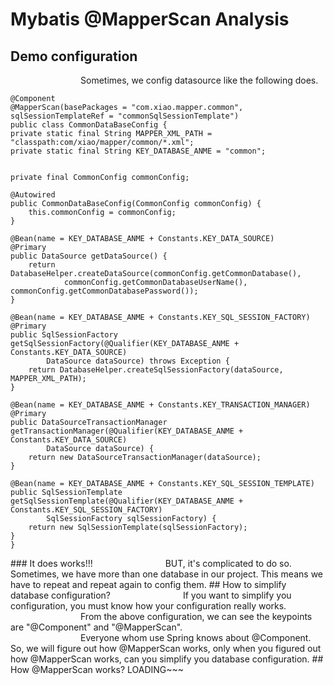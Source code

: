 # Mybatis @MapperScan Analysis
## Demo configuration
&emsp;&emsp;&emsp;&emsp;&emsp;&emsp;&emsp;&emsp;Sometimes, we config datasource like the following does. 
<p>
	
	@Component
	@MapperScan(basePackages = "com.xiao.mapper.common", sqlSessionTemplateRef = "commonSqlSessionTemplate")
	public class CommonDataBaseConfig {
    private static final String MAPPER_XML_PATH = "classpath:com/xiao/mapper/common/*.xml";
    private static final String KEY_DATABASE_ANME = "common";


    private final CommonConfig commonConfig;

    @Autowired
    public CommonDataBaseConfig(CommonConfig commonConfig) {
        this.commonConfig = commonConfig;
    }

    @Bean(name = KEY_DATABASE_ANME + Constants.KEY_DATA_SOURCE)
    @Primary
    public DataSource getDataSource() {
        return DatabaseHelper.createDataSource(commonConfig.getCommonDatabase(),
                commonConfig.getCommonDatabaseUserName(), commonConfig.getCommonDatabasePassword());
    }

    @Bean(name = KEY_DATABASE_ANME + Constants.KEY_SQL_SESSION_FACTORY)
    @Primary
    public SqlSessionFactory getSqlSessionFactory(@Qualifier(KEY_DATABASE_ANME + Constants.KEY_DATA_SOURCE)
            DataSource dataSource) throws Exception {
        return DatabaseHelper.createSqlSessionFactory(dataSource, MAPPER_XML_PATH);
    }

    @Bean(name = KEY_DATABASE_ANME + Constants.KEY_TRANSACTION_MANAGER)
    @Primary
    public DataSourceTransactionManager getTransactionManager(@Qualifier(KEY_DATABASE_ANME + Constants.KEY_DATA_SOURCE)
            DataSource dataSource) {
        return new DataSourceTransactionManager(dataSource);
    }

    @Bean(name = KEY_DATABASE_ANME + Constants.KEY_SQL_SESSION_TEMPLATE)
    public SqlSessionTemplate getSqlSessionTemplate(@Qualifier(KEY_DATABASE_ANME + Constants.KEY_SQL_SESSION_FACTORY)
            SqlSessionFactory sqlSessionFactory) {
        return new SqlSessionTemplate(sqlSessionFactory);
    }
	}

</p>
### It does works!!! 
&emsp;&emsp;&emsp;&emsp;&emsp;&emsp;&emsp;&emsp;BUT, it's complicated to do so. Sometimes, we have more than one database in our project. This means we have to repeat and repeat again to config them.
## How to simplify database configuration?
&emsp;&emsp;&emsp;&emsp;&emsp;&emsp;&emsp;&emsp;If you want to simplify you configuration, you must know how your configuration really works. <br>&emsp;&emsp;&emsp;&emsp;&emsp;&emsp;&emsp;&emsp;From the above configuration, we can see the keypoints are "@Component" and "@MapperScan".
<br> &emsp;&emsp;&emsp;&emsp;&emsp;&emsp;&emsp;&emsp;Everyone whom use Spring knows about @Component. So, we will figure out how @MapperScan works, only when you figured out how @MapperScan works, can you simplify you database configuration.
## How @MapperScan works?
LOADING~~~